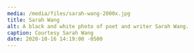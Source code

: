 ```yaml
---
media: /media/files/sarah-wang-2000x.jpg
title: Sarah Wang
alt: A black and white photo of poet and writer Sarah Wang.
caption: Courtesy Sarah Wang
date: 2020-10-16 14:19:00 -0500
---
```

